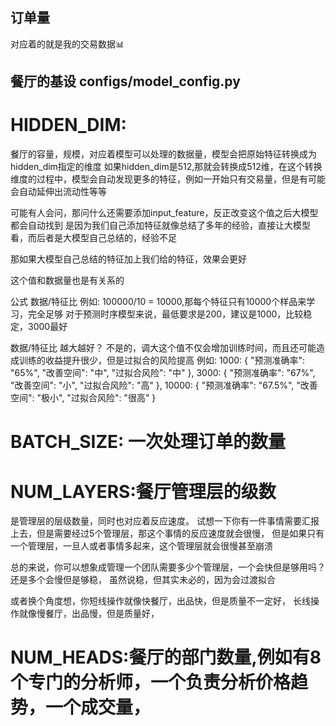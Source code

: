 ## 订单量
对应着的就是我的交易数据📊

## 餐厅的基设 configs/model_config.py
# HIDDEN_DIM:
  餐厅的容量，规模，对应着模型可以处理的数据量，模型会把原始特征转换成为hidden_dim指定的维度
  如果hidden_dim是512,那就会转换成512维，在这个转换维度的过程中，模型会自动发现更多的特征，例如一开始只有交易量，但是有可能会自动延伸出流动性等等
  
  可能有人会问，那问什么还需要添加input_feature，反正改变这个值之后大模型都会自动找到
  是因为我们自己添加特征就像总结了多年的经验，直接让大模型看，而后者是大模型自己总结的，经验不足

  那如果大模型自己总结的特征加上我们给的特征，效果会更好

  这个值和数据量也是有关系的

  公式 数据/特征比 例如: 100000/10 = 10000,那每个特征只有10000个样品来学习，完全足够
  对于预测时序模型来说，最低要求是200，建议是1000，比较稳定，3000最好

  数据/特征比 越大越好？
  不是的，调大这个值不仅会增加训练时间，而且还可能造成训练的收益提升很少，但是过拟合的风险提高
  例如:
      1000: {
        "预测准确率": "65%",
        "改善空间": "中",
        "过拟合风险": "中"
    },
        3000: {
        "预测准确率": "67%",
        "改善空间": "小",
        "过拟合风险": "高"
    },
        10000: {
        "预测准确率": "67.5%",
        "改善空间": "极小",
        "过拟合风险": "很高"
    }
# BATCH_SIZE: 一次处理订单的数量
# NUM_LAYERS:餐厅管理层的级数
是管理层的层级数量，同时也对应着反应速度。
试想一下你有一件事情需要汇报上去，但是需要经过5个管理层，那这个事情的反应速度就会很慢，
但是如果只有一个管理层，一旦人或者事情多起来，这个管理层就会很慢甚至崩溃

总的来说，你可以想象成管理一个团队需要多少个管理层，一个会快但是够用吗？还是多个会慢但是够稳，
虽然说稳，但其实未必的，因为会过渡拟合

或者换个角度想，你短线操作就像快餐厅，出品快，但是质量不一定好，
长线操作就像慢餐厅，出品慢，但是质量好，

# NUM_HEADS:餐厅的部门数量,例如有8个专门的分析师，一个负责分析价格趋势，一个成交量，

